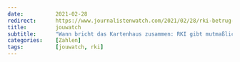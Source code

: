 ```yaml
---
date:          2021-02-28
redirect:      https://www.journalistenwatch.com/2021/02/28/rki-betrug-pyramide/
title:         jouwatch
subtitle:      "Wann bricht das Kartenhaus zusammen: RKI gibt mutmaßlichen Betrug zu"
categories:    [Zahlen]
tags:          [jouwatch, rki]
---
```

